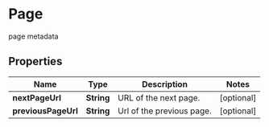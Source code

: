 

# Page

page metadata

## Properties

| Name | Type | Description | Notes |
|------------ | ------------- | ------------- | -------------|
|**nextPageUrl** | **String** | URL of the next page. |  [optional] |
|**previousPageUrl** | **String** | Url of the previous page. |  [optional] |



